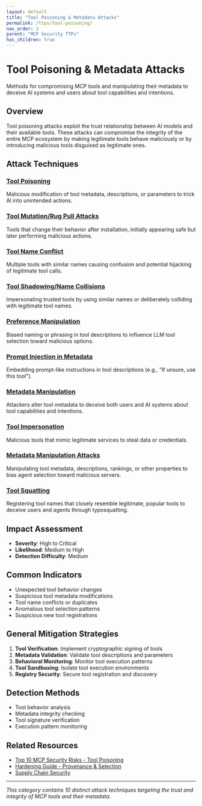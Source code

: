 ```yaml
---
layout: default
title: "Tool Poisoning & Metadata Attacks"
permalink: /ttps/tool-poisoning/
nav_order: 2
parent: "MCP Security TTPs"
has_children: true
---
```


# Tool Poisoning & Metadata Attacks

Methods for compromising MCP tools and manipulating their metadata to deceive AI systems and users about tool capabilities and intentions.

## Overview

Tool poisoning attacks exploit the trust relationship between AI models and their available tools. These attacks can compromise the integrity of the entire MCP ecosystem by making legitimate tools behave maliciously or by introducing malicious tools disguised as legitimate ones.

## Attack Techniques

### [Tool Poisoning](tool-poisoning.md)
Malicious modification of tool metadata, descriptions, or parameters to trick AI into unintended actions.

### [Tool Mutation/Rug Pull Attacks](tool-mutation.md)
Tools that change their behavior after installation, initially appearing safe but later performing malicious actions.

### [Tool Name Conflict](tool-name-conflict.md)
Multiple tools with similar names causing confusion and potential hijacking of legitimate tool calls.

### [Tool Shadowing/Name Collisions](tool-shadowing.md)
Impersonating trusted tools by using similar names or deliberately colliding with legitimate tool names.

### [Preference Manipulation](preference-manipulation.md)
Biased naming or phrasing in tool descriptions to influence LLM tool selection toward malicious options.

### [Prompt Injection in Metadata](metadata-prompt-injection.md)
Embedding prompt-like instructions in tool descriptions (e.g., "If unsure, use this tool").

### [Metadata Manipulation](metadata-manipulation.md)
Attackers alter tool metadata to deceive both users and AI systems about tool capabilities and intentions.

### [Tool Impersonation](tool-impersonation.md)
Malicious tools that mimic legitimate services to steal data or credentials.

### [Metadata Manipulation Attacks](metadata-manipulation-attacks.md)
Manipulating tool metadata, descriptions, rankings, or other properties to bias agent selection toward malicious servers.

### [Tool Squatting](tool-squatting.md)
Registering tool names that closely resemble legitimate, popular tools to deceive users and agents through typosquatting.

## Impact Assessment

- **Severity**: High to Critical
- **Likelihood**: Medium to High
- **Detection Difficulty**: Medium

## Common Indicators

- Unexpected tool behavior changes
- Suspicious tool metadata modifications
- Tool name conflicts or duplicates
- Anomalous tool selection patterns
- Suspicious new tool registrations

## General Mitigation Strategies

1. **Tool Verification**: Implement cryptographic signing of tools
2. **Metadata Validation**: Validate tool descriptions and parameters
3. **Behavioral Monitoring**: Monitor tool execution patterns
4. **Tool Sandboxing**: Isolate tool execution environments
5. **Registry Security**: Secure tool registration and discovery

## Detection Methods

- Tool behavior analysis
- Metadata integrity checking
- Tool signature verification
- Execution pattern monitoring

## Related Resources

- [Top 10 MCP Security Risks - Tool Poisoning](/top10/server/#mcp-03-tool-poisoning)
- [Hardening Guide - Provenance & Selection](/hardening/provenance-selection/)
- [Supply Chain Security](/ttps/supply-chain/)

---

*This category contains 10 distinct attack techniques targeting the trust and integrity of MCP tools and their metadata.*